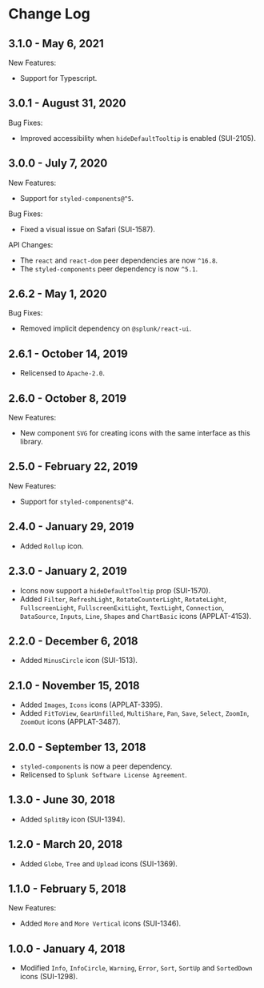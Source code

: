 Change Log
============

3.1.0 - May 6, 2021
----------
New Features:
* Support for Typescript.

3.0.1 - August 31, 2020
----------
Bug Fixes: 
* Improved accessibility when `hideDefaultTooltip` is enabled (SUI-2105).

3.0.0 - July 7, 2020
----------
New Features:
* Support for `styled-components@^5`.

Bug Fixes:
* Fixed a visual issue on Safari (SUI-1587).

API Changes:
* The `react` and `react-dom` peer dependencies are now `^16.8`.
* The `styled-components` peer dependency is now `^5.1`.

2.6.2 - May 1, 2020
----------
Bug Fixes:
* Removed implicit dependency on `@splunk/react-ui`.

2.6.1 - October 14, 2019
----------
* Relicensed to `Apache-2.0`.

2.6.0 - October 8, 2019
----------
New Features:
* New component `SVG` for creating icons with the same interface as this library.

2.5.0 - February 22, 2019
----------
New Features:
* Support for `styled-components@^4`.

2.4.0 - January 29, 2019
----------
* Added `Rollup` icon.

2.3.0 - January 2, 2019
----------
* Icons now support a `hideDefaultTooltip` prop (SUI-1570).
* Added `Filter`, `RefreshLight`, `RotateCounterLight`, `RotateLight`, `FullscreenLight`, `FullscreenExitLight`, `TextLight`, `Connection`, `DataSource`, `Inputs`, `Line`, `Shapes` and `ChartBasic` icons (APPLAT-4153).

2.2.0 - December 6, 2018
---------
* Added `MinusCircle` icon (SUI-1513).

2.1.0 - November 15, 2018
---------
* Added `Images`, `Icons` icons (APPLAT-3395).
* Added `FitToView`, `GearUnfilled`, `MultiShare`, `Pan`, `Save`, `Select`, `ZoomIn`, `ZoomOut` icons (APPLAT-3487).

2.0.0 - September 13, 2018
---------
* `styled-components` is now a peer dependency.
* Relicensed to `Splunk Software License Agreement`.

1.3.0 - June 30, 2018
---------
* Added `SplitBy` icon (SUI-1394).

1.2.0 - March 20, 2018
----------
* Added `Globe`, `Tree` and `Upload` icons (SUI-1369).

1.1.0 - February 5, 2018
----------
New Features:
* Added `More` and `More Vertical` icons (SUI-1346).

1.0.0 - January 4, 2018
----------
* Modified `Info`, `InfoCircle`, `Warning`, `Error`, `Sort`, `SortUp` and `SortedDown` icons (SUI-1298).
